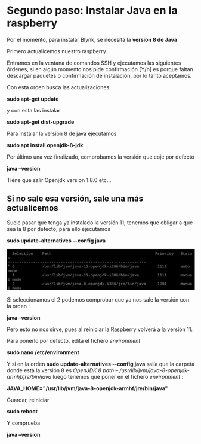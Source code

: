 # Segundo paso: Instalar Java en la raspberry

Por el momento, para instalar Blynk, se necesita la **versión 8 de Java**

Primero actualicemos nuestro raspberry

Entramos en la ventana de comandos SSH y ejecutamos las siguientes órdenes, si en algún momento nos pide confirmación [Y/n] es porque faltan descargar paquetes o confirmación de instalación, por lo tanto aceptamos.

Con esta orden busca las actualizaciones

**sudo apt-get update**

y con esta las instalar

**sudo apt-get dist-upgrade**

Para instalar la versión 8 de java ejecutamos

**sudo apt install openjdk-8-jdk**

Por último una vez finalizado, comprobamos la versión que coje por defecto

**java –version**

Tiene que salir
Openjdk version 1.8.0 etc...

## Si no sale esa versión, sale una más actualicemos

Suele pasar que tenga ya instalado la versión 11, tenemos que obligar a que sea la 8 por defecto, para ello ejecutamos

**sudo update-alternatives --config java**

![](/assets/avanzado5.jpg)

Si seleccionamos el 2 podemos comprobar que ya nos sale la versión con la orden :

**java –version**

Pero esto no nos sirve, pues al reiniciar la Raspberry volverá a la versión 11.

Para ponerlo por defecto, edita el fichero *environment*

**sudo nano /etc/environment**

Y si en la orden **sudo update-alternatives --config java** salía que la carpeta donde está la versión 8 es *OpenJDK 8 path – /usr/lib/jvm/java-8-openjdk-armhf/jre/bin/java*  luego tenemos que poner en el fichero *environment* :

**JAVA_HOME="/usr/lib/jvm/java-8-openjdk-armhf/jre/bin/java"**

Guardar, reiniciar

**sudo reboot**

Y comprueba

**java –version**
